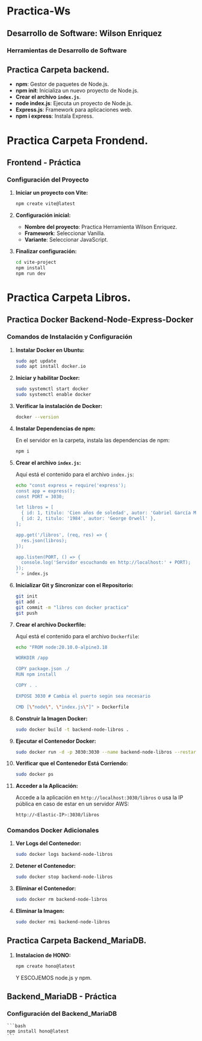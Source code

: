 # Practica-Ws
## Desarrollo de Software: Wilson Enriquez

### Herramientas de Desarrollo de Software
## Practica Carpeta backend.

- **npm**: Gestor de paquetes de Node.js.
- **npm init**: Inicializa un nuevo proyecto de Node.js.
- **Crear el archivo `index.js`**.
- **node index.js**: Ejecuta un proyecto de Node.js.
- **Express.js**: Framework para aplicaciones web.
- **npm i express**: Instala Express.



# Practica Carpeta Frondend.
## Frontend - Práctica
### Configuración del Proyecto



1. **Iniciar un proyecto con Vite:**

    ```bash
    npm create vite@latest
    ```

2. **Configuración inicial:**

    - **Nombre del proyecto**: Practica Herramienta Wilson Enriquez.
    - **Framework**: Seleccionar Vanilla.
    - **Variante**: Seleccionar JavaScript.

3. **Finalizar configuración:**

    ```bash
    cd vite-project
    npm install
    npm run dev
    ```



# Practica Carpeta Libros.
## Practica Docker Backend-Node-Express-Docker


### Comandos de Instalación y Configuración

1. **Instalar Docker en Ubuntu:**

    ```bash
    sudo apt update
    sudo apt install docker.io
    ```

2. **Iniciar y habilitar Docker:**

    ```bash
    sudo systemctl start docker
    sudo systemctl enable docker
    ```

3. **Verificar la instalación de Docker:**

    ```bash
    docker --version
    ```

4. **Instalar Dependencias de npm:**

    En el servidor en la carpeta, instala las dependencias de npm:

    ```bash
    npm i
    ```

5. **Crear el archivo `index.js`:**

    Aquí está el contenido para el archivo `index.js`:

    ```bash
    echo "const express = require('express');
    const app = express();
    const PORT = 3030;

    let libros = [
      { id: 1, titulo: 'Cien años de soledad', autor: 'Gabriel García Márquez' },
      { id: 2, titulo: '1984', autor: 'George Orwell' },
    ];

    app.get('/libros', (req, res) => {
      res.json(libros);
    });

    app.listen(PORT, () => {
      console.log('Servidor escuchando en http://localhost:' + PORT);
    });
    " > index.js
    ```

6. **Inicializar Git y Sincronizar con el Repositorio:**

    ```bash
    git init
    git add .
    git commit -m "libros con docker practica"
    git push
    ```

7. **Crear el archivo Dockerfile:**

    Aquí está el contenido para el archivo `Dockerfile`:

    ```bash
    echo "FROM node:20.10.0-alpine3.18

    WORKDIR /app

    COPY package.json ./ 
    RUN npm install

    COPY . .

    EXPOSE 3030 # Cambia el puerto según sea necesario

    CMD [\"node\", \"index.js\"]" > Dockerfile
    ```

8. **Construir la Imagen Docker:**

    ```bash
    sudo docker build -t backend-node-libros .
    ```

9. **Ejecutar el Contenedor Docker:**

    ```bash
    sudo docker run -d -p 3030:3030 --name backend-node-libros --restart on-failure backend-node-libros
    ```

10. **Verificar que el Contenedor Está Corriendo:**

    ```bash
    sudo docker ps
    ```

11. **Acceder a la Aplicación:**

    Accede a la aplicación en `http://localhost:3030/libros` o usa la IP pública en caso de estar en un servidor AWS:

    ```bash
    http://<Elastic-IP>:3030/libros
    ```

### Comandos Docker Adicionales

1. **Ver Logs del Contenedor:**

    ```bash
    sudo docker logs backend-node-libros
    ```

2. **Detener el Contenedor:**

    ```bash
    sudo docker stop backend-node-libros
    ```

3. **Eliminar el Contenedor:**

    ```bash
    sudo docker rm backend-node-libros
    ```

4. **Eliminar la Imagen:**

    ```bash
    sudo docker rmi backend-node-libros
    ```

## Practica Carpeta Backend_MariaDB.


1. **Instalacion de HONO:**

    ```bash
    npm create hono@latest
    ```
    Y ESCOJEMOS node.js y npm.


## Backend_MariaDB - Práctica
### Configuración del Backend_MariaDB

    ```bash
    npm install hono@latest
    ```